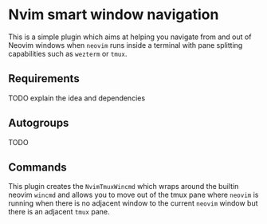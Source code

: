 # Nvim smart window navigation

This is a simple plugin which aims at helping you navigate from and out of Neovim windows when `neovim` runs inside a terminal with pane splitting capabilities such as `wezterm` or `tmux`.

## Requirements

TODO explain the idea and dependencies

## Autogroups

TODO

## Commands

This plugin creates the `NvimTmuxWincmd` which wraps around the builtin neovim `wincmd` and allows you to move out of the tmux pane where `neovim` is running when there is no adjacent window to the current `neovim` window but there is an adjacent `tmux` pane.
